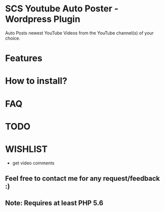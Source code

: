 # SCS Youtube Auto Poster - Wordpress Plugin
Auto Posts newest YouTube Videos from the YouTube channel(s) of your choice.

# Features


# How to install?


# FAQ


# TODO


# WISHLIST
- get video comments

## Feel free to contact me for any request/feedback :)
## Note: Requires at least PHP 5.6